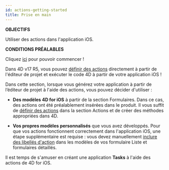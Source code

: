 ```yaml
---
id: actions-getting-started
title: Prise en main
---
```

<div class = "objectives"> 

**OBJECTIFS**

Utiliser des actions dans l'application iOS.</div> <div class = "prerequisites"> 

**CONDITIONS PRÉALABLES**

Cliquez [ici](prerequisites.html) pour pouvoir commencer !</div> 

Dans 4D v17 R5, vous pouvez [définir des actions](actions.html) directement à partir de l'éditeur de projet et exécuter le code 4D à partir de votre application iOS !

Dans cette section, lorsque vous générez votre application à partir de l’éditeur de projet à l'aide des actions, vous pouvez décider d'utiliser :

* **Des modèles 4D for iOS** à partir de la section Formulaires. Dans ce cas, des actions ont été préalablement insérées dans le produit. Il vous suffit de [définir des actions](define-first-action.html) dans la section Actions et de créer des méthodes appropriées dans 4D.

* **Vos propres modèles personnalisés** que vous avez développés. Pour que vos actions fonctionnent correctement dans l'application iOS, une étape supplémentaire est requise : vous devez manuellement [inclure des libellés d'action](action-custom-template.html) dans les modèles de vos formulaire Liste et formulaires détaillés.

Il est temps de s'amuser en créant une application **Tasks** à l'aide des actions de 4D for iOS.